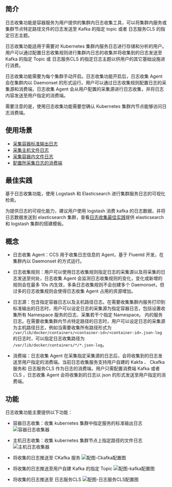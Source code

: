 ## 简介

日志收集功能是容器服务为用户提供的集群内日志收集工具，可以将集群内服务或集群节点特定路径文件的日志发送至 Kafka 的指定 topic 或者 日志服务CLS 的指定日志主题。

日志收集功能适用于需要对 Kubernetes 集群内服务日志进行存储和分析的用户。用户可以通过配置日志收集规则进行集群内日志的收集并将收集到的日志发送至 Kafka 的指定 Topic 或 日志服务CLS 的指定日志主题以供用户的其它基础设施进行消费。

日志收集功能需要为每个集群手动开启。日志收集功能开启后，日志收集 Agent 会在集群内以 Daemonset 的形式运行。用户可以通过日志收集规则配置日志的采集源和消费端，日志收集 Agent 会从用户配置的采集源进行日志收集，并将日志内容发送至用户指定的消费端。

需要注意的是，使用日志收集功能需要您确认 Kubernetes 集群内节点能够访问日志消费端。

## 使用场景

- [采集容器标准输出日志](http://tce.fsphere.cn/document/product/457/13662)
- [采集主机文件日志](http://tce.fsphere.cn/document/product/457/13660)
- [采集容器内文件日志](http://tce.fsphere.cn/document/product/457/13661)
- [配置所采集日志的消费端](http://tce.fsphere.cn/document/product/457/13659)

## 最佳实践

基于日志收集功能，使用 Logstash 和 Elasticsearch 进行集群服务日志的可视化检索。

为提供日志的可视化能力，建议用户使用 logstash 消费 kafka 的日志数据，并将日志数据发送到 elasticsearch 集群，查看[日志收集最佳实践](http://tce.fsphere.cn/document/product/457/13657)提供 elasticsearch 和 logstash 集群的搭建模板。
 
## 概念

- 日志收集 Agent：CCS 用于收集日志信息的 Agent，基于 Fluentd 开发，在集群内以 Daemonset 的方式运行。

- 日志收集规则：用户可以使用日志收集规则指定日志的采集源以及将采集的日志发送至何处，日志收集 Agent 会监测日志收集规则的变化，变化或新增的规则会在最多 10s 内生效，多条日志收集规则不会创建多个 Daemonset，但过多的日志收集规则会使得日志收集 Agent 占用的资源增加。

- 日志源：包含指定容器日志以及主机路径日志。在需要收集集群内服务打印到标准输出的日志时，用户可以设定日志的采集源为指定容器日志，包括设置收集所有 Namespace 服务的日志、采集若干个指定 Namespace。 内的服务日志。在需要收集集群内节点特定路径的日志时，用户可以设定日志的采集源为主机路径日志，例如当需要收集所有路径形式为 `/var/lib/docker/containers/<container-id>/<container-id>.json-log` 的日志时，可以指定日志收集路径为 `/var/lib/docker/containers/*/*.json-log`。

- 消费端：日志收集 Agent 在采集指定采集源的日志后，会将收集到的日志发送至用户指定的消费端。当前日志收集服务支持用户自建的 Kakfa 、 Ckafka 服务和 日志服务CLS 作为日志的消费端，用户只需配置消费端 Kafka 或者 CLS ，日志收集 Agent 会将收集到的日志以 json 的形式发送至用户指定的消费端。


## 功能

日志收集功能主要提供以下功能：

- 容器日志收集：收集 kubernetes 集群中指定服务的标准输出日志
![容器日志收集器][1]

- 主机日志收集：收集 kubernetes 集群节点上指定路径的文件日志
![主机日志收集器][2]

- 将收集的日志推送至 CKafka 服务
![配图-Ckafka配置图][3]

- 将收集的日志推送至用户自建 Kafka 的指定 Topic
![配图-kafka配置图][4]

- 将收集的日志推送至 日志服务CLS
![配图-日志服务CLS配置图][5]

[1]:https://mc.qcloudimg.com/static/img/1876f68db6e7f0282c1289d1a7411211/image.png
[2]:https://mc.qcloudimg.com/static/img/45465494725a520f963be72ae3fb9aca/image.png
[3]:https://mc.qcloudimg.com/static/img/2247389b857b20cceabd0c6dccdbcc8a/ckafa.png
[4]:https://mc.qcloudimg.com/static/img/9fb478a794d258a0609db74ae3ede544/kafka.png
[5]:https://mc.qcloudimg.com/static/img/4d52a836e1c50cbe46fb7d8d4049bf8a/%7BF5CD3AB9-4732-44E0-85BF-1103EB970862%7D.png
